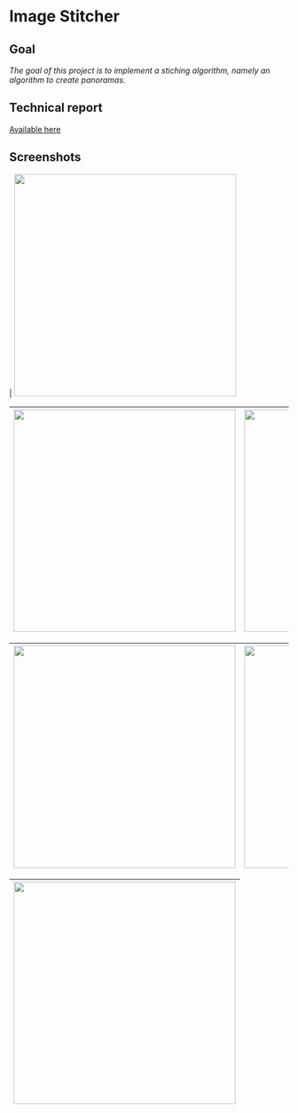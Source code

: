 # Image Stitcher #

## Goal ##

_The goal of this project is to implement a stiching algorithm, namely an algorithm to create panoramas._

## Technical report ##
[Available here](http://imagestitcher.googlecode.com/svn/trunk/Doc/%5BJean-Baptiste%20FIOT%5D%20Stitching%20Photo%20Mosaics.pdf)


## Screenshots ##
| <img src='http://imagestitcher.googlecode.com/svn/trunk/Output/Zandvoort_1.jpg' width='400'><table><thead><th> <img src='http://imagestitcher.googlecode.com/svn/trunk/Output/Zandvoort_2.jpg' width='400'></th><th> <img src='http://imagestitcher.googlecode.com/svn/trunk/Output/Zandvoort_3.jpg' width='400'></th></thead><tbody></tbody></table>

<table><thead><th> <img src='http://imagestitcher.googlecode.com/svn/trunk/Output/Zandvoort_4.jpg' width='400'></th><th> <img src='http://imagestitcher.googlecode.com/svn/trunk/Output/Zandvoort_5.jpg' width='400'></th><th> <img src='http://imagestitcher.googlecode.com/svn/trunk/Output/Zandvoort_6.jpg' width='400'> </th></thead><tbody></tbody></table>

<table><thead><th> <img src='http://imagestitcher.googlecode.com/svn/trunk/Output/keble.jpg' width='400'> </th></thead><tbody>
